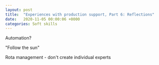 ```yaml
---
layout: post
title:  "Experiences with production support, Part 6: Reflections"
date:   2020-11-05 00:00:06 +0000
categories: Soft skills
---
```


Automation?

"Follow the sun"

Rota management - don't create individual experts
